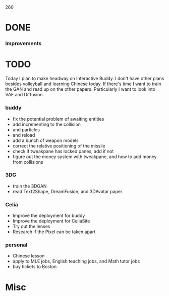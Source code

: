 #
260

# DONE

### Improvements


# TODO
Today I plan to make headway on Interactive Buddy. I don't have other plans besides volleyball and learning Chinese today. If there's time I want to train the GAN and read up on the other papers. Particularly I want to look into VAE and Diffusion. 

### buddy
- fix the potential problem of awaiting entities
- add incrementing to the collision
 - and particles
 - and reload
- add a bunch of weapon models
- correct the relative positioning of the missile
- check if tweakpane has locked panes, add if not
- figure out the money system with tweakpane, and how to add money from collisions

### 3DG
- train the 3DGAN
- read Text2Shape, DreamFusion, and 3DAvatar paper

### Celia 
- Improve the deployment for buddy
- Improve the deployment for CeliaSite
- Try out the lenses
- Research if the Pixel can be taken apart

### personal
- Chinese lesson
- apply to MLE jobs, English teaching jobs, and Math tutor jobs
- buy tickets to Boston

# Misc

